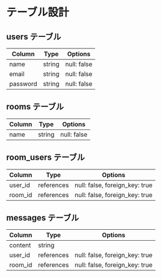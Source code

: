 # テーブル設計

## users テーブル  

| Column   | Type   | Options     |  
| -------- | ------ | ----------- |            
| name     | string | null: false |    
| email    | string | null: false |               
| password | string | null: false |        
                              
## rooms テーブル                                 
          
| Column | Type   | Options     |                          
| ------ | ------ | ----------- |                   
| name  | string | null: false |                
    
## room_users テーブル      
  
| Column  | Type    | Options                        |  
| ------- | ------- | ------------------------------ |
| user_id | references | null: false, foreign_key: true |
| room_id | references | null: false, foreign_key: true |

## messages テーブル

| Column  | Type    | Options                        |
| ------- | ------- | ------------------------------ |
| content    | string  |
| user_id | references | null: false, foreign_key: true |  
| room_id | references | null: false, foreign_key: true |
